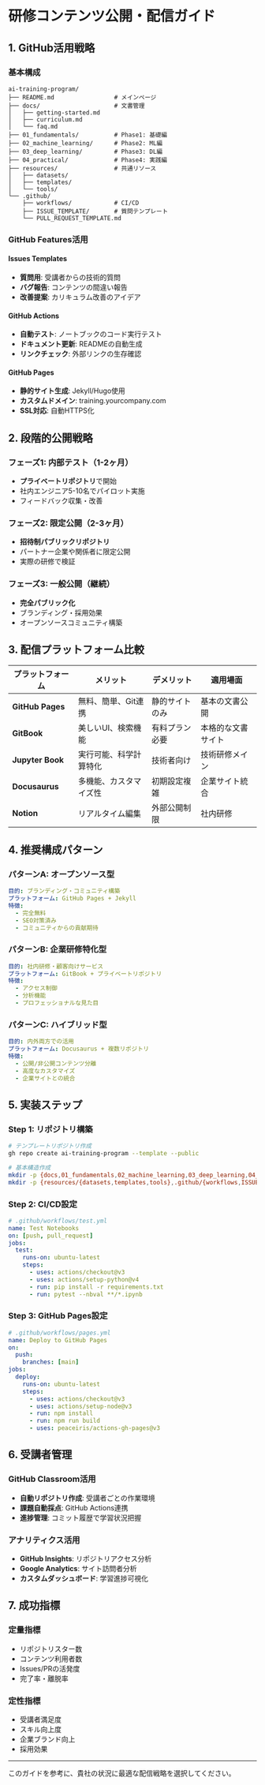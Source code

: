 # 研修コンテンツ公開・配信ガイド

## 1. GitHub活用戦略

### 基本構成
```
ai-training-program/
├── README.md                 # メインページ
├── docs/                     # 文書管理
│   ├── getting-started.md
│   ├── curriculum.md
│   └── faq.md
├── 01_fundamentals/          # Phase1: 基礎編
├── 02_machine_learning/      # Phase2: ML編
├── 03_deep_learning/         # Phase3: DL編
├── 04_practical/             # Phase4: 実践編
├── resources/                # 共通リソース
│   ├── datasets/
│   ├── templates/
│   └── tools/
└── .github/
    ├── workflows/            # CI/CD
    ├── ISSUE_TEMPLATE/       # 質問テンプレート
    └── PULL_REQUEST_TEMPLATE.md
```

### GitHub Features活用

#### Issues Templates
- **質問用**: 受講者からの技術的質問
- **バグ報告**: コンテンツの間違い報告
- **改善提案**: カリキュラム改善のアイデア

#### GitHub Actions
- **自動テスト**: ノートブックのコード実行テスト
- **ドキュメント更新**: READMEの自動生成
- **リンクチェック**: 外部リンクの生存確認

#### GitHub Pages
- **静的サイト生成**: Jekyll/Hugo使用
- **カスタムドメイン**: training.yourcompany.com
- **SSL対応**: 自動HTTPS化

## 2. 段階的公開戦略

### フェーズ1: 内部テスト（1-2ヶ月）
- **プライベートリポジトリ**で開始
- 社内エンジニア5-10名でパイロット実施
- フィードバック収集・改善

### フェーズ2: 限定公開（2-3ヶ月）
- **招待制パブリックリポジトリ**
- パートナー企業や関係者に限定公開
- 実際の研修で検証

### フェーズ3: 一般公開（継続）
- **完全パブリック化**
- ブランディング・採用効果
- オープンソースコミュニティ構築

## 3. 配信プラットフォーム比較

| プラットフォーム | メリット | デメリット | 適用場面 |
|---|---|---|---|
| **GitHub Pages** | 無料、簡単、Git連携 | 静的サイトのみ | 基本の文書公開 |
| **GitBook** | 美しいUI、検索機能 | 有料プラン必要 | 本格的な文書サイト |
| **Jupyter Book** | 実行可能、科学計算特化 | 技術者向け | 技術研修メイン |
| **Docusaurus** | 多機能、カスタマイズ性 | 初期設定複雑 | 企業サイト統合 |
| **Notion** | リアルタイム編集 | 外部公開制限 | 社内研修 |

## 4. 推奨構成パターン

### パターンA: オープンソース型
```yaml
目的: ブランディング・コミュニティ構築
プラットフォーム: GitHub Pages + Jekyll
特徴:
  - 完全無料
  - SEO対策済み
  - コミュニティからの貢献期待
```

### パターンB: 企業研修特化型
```yaml
目的: 社内研修・顧客向けサービス
プラットフォーム: GitBook + プライベートリポジトリ
特徴:
  - アクセス制御
  - 分析機能
  - プロフェッショナルな見た目
```

### パターンC: ハイブリッド型
```yaml
目的: 内外両方での活用
プラットフォーム: Docusaurus + 複数リポジトリ
特徴:
  - 公開/非公開コンテンツ分離
  - 高度なカスタマイズ
  - 企業サイトとの統合
```

## 5. 実装ステップ

### Step 1: リポジトリ構築
```bash
# テンプレートリポジトリ作成
gh repo create ai-training-program --template --public

# 基本構造作成
mkdir -p {docs,01_fundamentals,02_machine_learning,03_deep_learning,04_practical}
mkdir -p {resources/{datasets,templates,tools},.github/{workflows,ISSUE_TEMPLATE}}
```

### Step 2: CI/CD設定
```yaml
# .github/workflows/test.yml
name: Test Notebooks
on: [push, pull_request]
jobs:
  test:
    runs-on: ubuntu-latest
    steps:
      - uses: actions/checkout@v3
      - uses: actions/setup-python@v4
      - run: pip install -r requirements.txt
      - run: pytest --nbval **/*.ipynb
```

### Step 3: GitHub Pages設定
```yaml
# .github/workflows/pages.yml
name: Deploy to GitHub Pages
on:
  push:
    branches: [main]
jobs:
  deploy:
    runs-on: ubuntu-latest
    steps:
      - uses: actions/checkout@v3
      - uses: actions/setup-node@v3
      - run: npm install
      - run: npm run build
      - uses: peaceiris/actions-gh-pages@v3
```

## 6. 受講者管理

### GitHub Classroom活用
- **自動リポジトリ作成**: 受講者ごとの作業環境
- **課題自動採点**: GitHub Actions連携
- **進捗管理**: コミット履歴で学習状況把握

### アナリティクス活用
- **GitHub Insights**: リポジトリアクセス分析
- **Google Analytics**: サイト訪問者分析
- **カスタムダッシュボード**: 学習進捗可視化

## 7. 成功指標

### 定量指標
- リポジトリスター数
- コンテンツ利用者数
- Issues/PRの活発度
- 完了率・離脱率

### 定性指標
- 受講者満足度
- スキル向上度
- 企業ブランド向上
- 採用効果

---

このガイドを参考に、貴社の状況に最適な配信戦略を選択してください。 